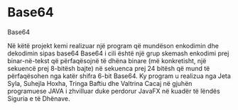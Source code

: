 # Base64
Base64

Në këtë projekt kemi realizuar një program që mundëson enkodimin dhe dekodimin sipas base64 Base64 i cili është një grup skemash enkodimi prej binar-në-tekst që përfaqësojnë të dhëna binare (më konkretisht, një sekuencë prej 8-bitësh bajte) në sekuenca prej 24 bitësh që mund të përfaqësohen nga katër shifra 6-bit Base64. Ky program u realizua nga Jeta Syla, Suhejla Hoxha, Tringa Baftiu dhe Valtrina Cacaj në gjuhën programuese JAVA i zhvilluar duke perdorur JavaFX në kuadër të lëndës Siguria e të Dhënave.
